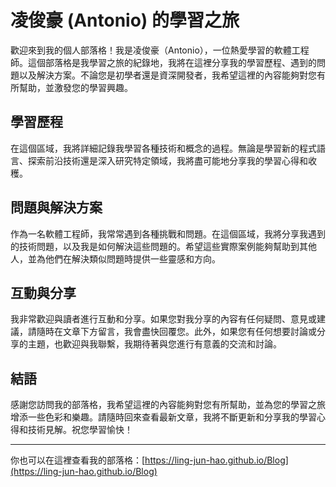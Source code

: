 # 凌俊豪 (Antonio) 的學習之旅

歡迎來到我的個人部落格！我是凌俊豪（Antonio），一位熱愛學習的軟體工程師。這個部落格是我學習之旅的紀錄地，我將在這裡分享我的學習歷程、遇到的問題以及解決方案。不論您是初學者還是資深開發者，我希望這裡的內容能夠對您有所幫助，並激發您的學習興趣。

## 學習歷程

在這個區域，我將詳細記錄我學習各種技術和概念的過程。無論是學習新的程式語言、探索前沿技術還是深入研究特定領域，我將盡可能地分享我的學習心得和收穫。

## 問題與解決方案

作為一名軟體工程師，我常常遇到各種挑戰和問題。在這個區域，我將分享我遇到的技術問題，以及我是如何解決這些問題的。希望這些實際案例能夠幫助到其他人，並為他們在解決類似問題時提供一些靈感和方向。

## 互動與分享

我非常歡迎與讀者進行互動和分享。如果您對我分享的內容有任何疑問、意見或建議，請隨時在文章下方留言，我會盡快回覆您。此外，如果您有任何想要討論或分享的主題，也歡迎與我聯繫，我期待著與您進行有意義的交流和討論。

## 結語

感謝您訪問我的部落格，我希望這裡的內容能夠對您有所幫助，並為您的學習之旅增添一些色彩和樂趣。請隨時回來查看最新文章，我將不斷更新和分享我的學習心得和技術見解。祝您學習愉快！

---

你也可以在這裡查看我的部落格：[https://ling-jun-hao.github.io/Blog](https://ling-jun-hao.github.io/Blog)